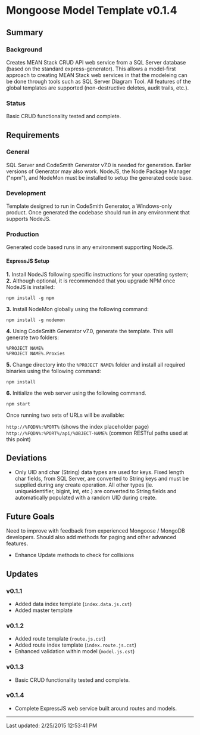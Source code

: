 # Mongoose Model Template v0.1.4

## Summary

### Background
Creates MEAN Stack CRUD API web service from a SQL Server database (based on the standard express-generator).  This allows a model-first approach to creating MEAN Stack web services in that the modeleing can be done through tools such as SQL Server Diagram Tool.  All features of the global templates are supported (non-destructive deletes, audit trails, etc.).

### Status
Basic CRUD functionality tested and complete.

## Requirements

### General
SQL Server and CodeSmith Generator v7.0 is needed for generation.  Earlier versions of Generator may also work.  NodeJS, the Node Package Manager ("npm"), and NodeMon must be installed to setup the generated code base.

### Development
Template designed to run in CodeSmith Generator, a Windows-only product.  Once generated the codebase should run in any environment that supports NodeJS.

### Production
Generated code based runs in any environment supporting NodeJS.

#### ExpressJS Setup
**1.** Install NodeJS following specific instructions for your operating system;  
**2.** Although optional, it is recommended that you upgrade NPM once NodeJS is installed:

`npm install -g npm`

**3.** Install NodeMon globally using the following command:

`npm install -g nodemon`

**4.** Using CodeSmith Generator v7.0, generate the template.  This will generate two folders:

`%PROJECT NAME%`  
`%PROJECT NAME%.Proxies`

**5.** Change directory into the `%PROJECT NAME%` folder and install all required binaries using the following command: 

`npm install`

**6.** Initialize the web server using the following command.

`npm start`

Once running two sets of URLs will be available:

`http://%FQDN%:%PORT%`  (shows the index placeholder page)  
`http://%FQDN%:%PORT%/api/%OBJECT-NAME%`  (common RESTful paths used at this point)  

## Deviations
- Only UID and char (String) data types are used for keys.  Fixed length char fields, from SQL Server, are converted to String keys and must be supplied during any create operation.  All other types (ie. uniqueidentifier, bigint, int, etc.) are converted to String fields and automatically populated with a random UID during create.

## Future Goals
Need to improve with feedback from experienced Mongoose / MongoDB developers.  Should also add methods for paging and other advanced features.
- Enhance Update methods to check for collisions

## Updates
### v0.1.1
- Added data index template (`index.data.js.cst`)
- Added master template

### v0.1.2
- Added route template (`route.js.cst`)
- Added route index template (`index.route.js.cst`)
- Enhanced validation within model (`model.js.cst`)

### v0.1.3
- Basic CRUD functionality tested and complete.

### v0.1.4
- Complete ExpressJS web service built around routes and models.

---

Last updated: 2/25/2015 12:53:41 PM 
